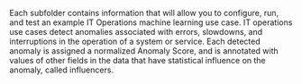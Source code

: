 Each subfolder contains information that will allow you to configure, run, and test an example IT Operations machine learning use case. IT operations use cases detect anomalies associated with errors, slowdowns, and interruptions in the operation of a system or service. Each detected anomaly is assigned a normalized Anomaly Score, and is annotated with values of other fields in the data that have statistical influence on the anomaly, called influencers.
